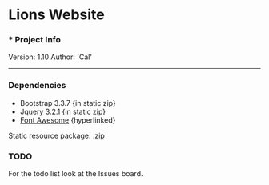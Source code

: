 # Lions Website
### * Project Info
Version: 1.10
Author: 'Cal'

---
### Dependencies
* Bootstrap 3.3.7 {in static zip}
* Jquery 3.2.1 {in static zip}
* [Font Awesome](https://use.fontawesome.com/releases/v5.0.9/js/all.js) {hyperlinked}

Static resource package: [.zip](https://s3-us-west-2.amazonaws.com/static.kunalions.org/LionsStatic.zip)

### TODO
For the todo list look at the Issues board.
